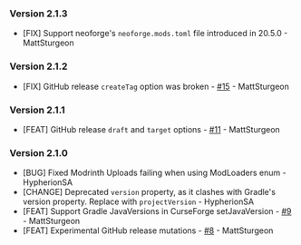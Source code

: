### Version 2.1.3

* [FIX] Support neoforge's `neoforge.mods.toml` file introduced in 20.5.0 - MattSturgeon

### Version 2.1.2

* [FIX] GitHub release `createTag` option was broken - [#15](https://github.com/firstdarkdev/modpublisher/pull/15) - MattSturgeon

### Version 2.1.1

* [FEAT] GitHub release `draft` and `target` options - [#11](https://github.com/firstdarkdev/modpublisher/pull/11) - MattSturgeon

### Version 2.1.0

* [BUG] Fixed Modrinth Uploads failing when using ModLoaders enum - HypherionSA
* [CHANGE] Deprecated `version` property, as it clashes with Gradle's version property. Replace with `projectVersion` - HypherionSA
* [FEAT] Support Gradle JavaVersions in CurseForge setJavaVersion - [#9](https://github.com/firstdarkdev/modpublisher/pull/9) - MattSturgeon
* [FEAT] Experimental GitHub release mutations - [#8](https://github.com/firstdarkdev/modpublisher/pull/8) - MattSturgeon
